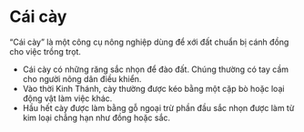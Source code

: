 # Cái cày

“Cái cày” là một công cụ nông nghiệp dùng để xới đất chuẩn bị cánh đồng cho việc trồng trọt. 
- Cái cày có những răng sắc nhọn để đào đất. Chúng thường có tay cầm cho người nông dân điều khiển. 
- Vào thời Kinh Thánh, cày thường được kéo bằng một cặp bò hoặc loại động vật làm việc khác. 
- Hầu hết cày được làm bằng gỗ ngoại trừ phần đầu sắc nhọn được làm từ kim loại chẳng hạn như đồng hoặc sắc.

